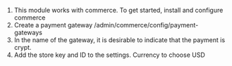 1. This module works with commerce. To get started, install and configure commerce
2. Create a payment gateway /admin/commerce/config/payment-gateways
3. In the name of the gateway, it is desirable to indicate that the payment is crypt.
4. Add the store key and ID to the settings. Currency to choose USD